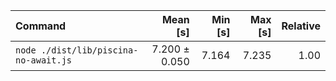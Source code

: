| Command | Mean [s] | Min [s] | Max [s] | Relative |
|:---|---:|---:|---:|---:|
| `node ./dist/lib/piscina-no-await.js` | 7.200 ± 0.050 | 7.164 | 7.235 | 1.00 |
